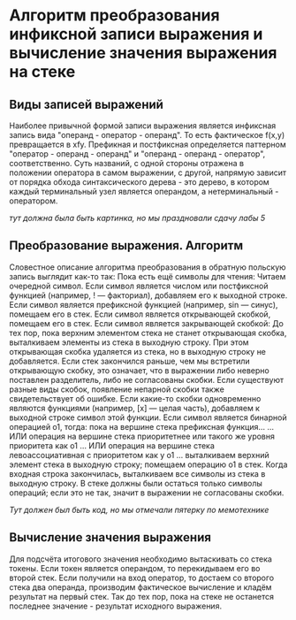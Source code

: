 # Алгоритм преобразования инфиксной записи выражения и вычисление значения выражения на стеке

## Виды записей выражений 
Наиболее привычной формой записи выражения является инфиксная запись вида "операнд - оператор - операнд". То есть фактическое 
f(x,y) превращается в xfy. Префикная и постфиксная определяется паттерном "оператор - операнд - операнд" и "операнд - операнд - оператор", соответственно.
Суть названий, с одной стороны отражена в положении оператора в самом выражении, с другой, напрямую зависит от порядка обхода синтаксического дерева - это дерево, в котором каждый терминальный узел является операндом, а нетерминальный - оператором.

*тут должна была быть картинка, но мы праздновали сдачу лабы 5*

## Преобразование выражения. Алгоритм
Словестное описание алгоритма преобразования в обратную польскую запись выглядит как-то так:
Пока есть ещё символы для чтения:
  Читаем очередной символ.
    Если символ является числом или постфиксной функцией (например, ! — факториал), добавляем его к выходной строке.
    Если символ является префиксной функцией (например, sin — синус), помещаем его в стек.
    Если символ является открывающей скобкой, помещаем его в стек.
    Если символ является закрывающей скобкой:
  До тех пор, пока верхним элементом стека не станет открывающая скобка, выталкиваем элементы из стека в выходную строку. При этом открывающая скобка удаляется из стека, но в выходную строку не добавляется. Если стек закончился раньше, чем мы встретили открывающую скобку, это означает, что в выражении либо неверно поставлен разделитель, либо не согласованы скобки.
  Если существуют разные виды скобок, появление непарной скобки также свидетельствует об ошибке. Если какие-то скобки одновременно являются функциями (например, [x] — целая часть), добавляем к выходной строке символ этой функции.
Если символ является бинарной операцией о1, тогда:
пока на вершине стека префиксная функция…
… ИЛИ операция на вершине стека приоритетнее или такого же уровня приоритета как o1
… ИЛИ операция на вершине стека левоассоциативная с приоритетом как у o1
… выталкиваем верхний элемент стека в выходную строку;
помещаем операцию o1 в стек.
Когда входная строка закончилась, выталкиваем все символы из стека в выходную строку. В стеке должны были остаться только символы операций; если это не так, значит в выражении не согласованы скобки. 

*Тут должен был быть код, но мы отмечали пятерку по мемотехнике*

## Вычисление значения выражения

Для подсчёта итогового значения необходимо вытаскивать со стека токены. Если токен является операндом, то перекидываем его во второй стек. Если получили на вход оператор, то достаем со второго стека два операнда, производим фактическое вычисление и кладём результат на первый стек. Так до тех пор, пока на стеке не останется последнее значение - результат исходного выражения.

